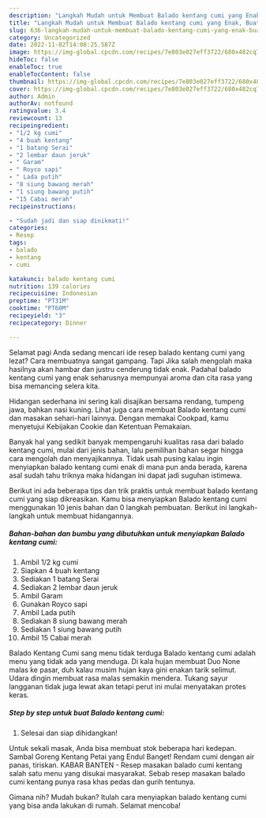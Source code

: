 ```yaml
---
description: "Langkah Mudah untuk Membuat Balado kentang cumi yang Enak, Buat Buka Puasa}"
title: "Langkah Mudah untuk Membuat Balado kentang cumi yang Enak, Buat Buka Puasa}"
slug: 636-langkah-mudah-untuk-membuat-balado-kentang-cumi-yang-enak-buat-buka-puasa
category: Uncategorized
date: 2022-11-02T14:08:25.587Z
image: https://img-global.cpcdn.com/recipes/7e803e027eff3722/680x482cq70/balado-kentang-cumi-foto-resep-utama.jpg
hideToc: false
enableToc: true
enableTocContent: false
thumbnail: https://img-global.cpcdn.com/recipes/7e803e027eff3722/680x482cq70/balado-kentang-cumi-foto-resep-utama.jpg
cover: https://img-global.cpcdn.com/recipes/7e803e027eff3722/680x482cq70/balado-kentang-cumi-foto-resep-utama.jpg
author: Admin
authorAv: notfound
ratingvalue: 3.4
reviewcount: 13
recipeingredient:
- "1/2 kg cumi"
- "4 buah kentang"
- "1 batang Serai"
- "2 lembar daun jeruk"
- " Garam"
- " Royco sapi"
- " Lada putih"
- "8 siung bawang merah"
- "1 siung bawang putih"
- "15 Cabai merah"
recipeinstructions:

- "Sudah jadi dan siap dinikmati!"
categories:
- Resep
tags:
- balado
- kentang
- cumi

katakunci: balado kentang cumi 
nutrition: 139 calories
recipecuisine: Indonesian
preptime: "PT31M"
cooktime: "PT60M"
recipeyield: "3"
recipecategory: Dinner

---
```



Selamat pagi Anda sedang mencari ide resep balado kentang cumi yang lezat? Cara membuatnya sangat gampang. Tapi Jika salah mengolah maka hasilnya akan hambar dan justru cenderung tidak enak. Padahal balado kentang cumi yang enak seharusnya mempunyai aroma dan cita rasa yang bisa memancing selera kita.


Hidangan sederhana ini sering kali disajikan bersama rendang, tumpeng jawa, bahkan nasi kuning. Lihat juga cara membuat Balado kentang cumi dan masakan sehari-hari lainnya. Dengan memakai Cookpad, kamu menyetujui Kebijakan Cookie dan Ketentuan Pemakaian.

Banyak hal yang sedikit banyak mempengaruhi kualitas rasa dari balado kentang cumi, mulai dari jenis bahan, lalu pemilihan bahan segar hingga cara mengolah dan menyajikannya. Tidak usah pusing kalau ingin menyiapkan balado kentang cumi enak di mana pun anda berada, karena asal sudah tahu triknya maka hidangan ini dapat jadi suguhan istimewa.


Berikut ini ada beberapa tips dan trik praktis untuk membuat balado kentang cumi yang siap dikreasikan. Kamu bisa menyiapkan Balado kentang cumi menggunakan 10 jenis bahan dan 0 langkah pembuatan. Berikut ini langkah-langkah untuk membuat hidangannya.

<!--inarticleads1-->

##### Bahan-bahan dan bumbu yang dibutuhkan untuk menyiapkan Balado kentang cumi:

1. Ambil 1/2 kg cumi
1. Siapkan 4 buah kentang
1. Sediakan 1 batang Serai
1. Sediakan 2 lembar daun jeruk
1. Ambil  Garam
1. Gunakan  Royco sapi
1. Ambil  Lada putih
1. Sediakan 8 siung bawang merah
1. Sediakan 1 siung bawang putih
1. Ambil 15 Cabai merah


Balado Kentang Cumi sang menu tidak terduga Balado kentang cumi adalah menu yang tidak ada yang menduga. Di kala hujan membuat Duo None malas ke pasar, duh kalau musim hujan kaya gini enakan tarik selimut. Udara dingin membuat rasa malas semakin mendera. Tukang sayur langganan tidak juga lewat akan tetapi perut ini mulai menyatakan protes keras. 

<!--inarticleads2-->

##### Step by step untuk buat Balado kentang cumi:


1. Selesai dan siap dihidangkan!

Untuk sekali masak, Anda bisa membuat stok beberapa hari kedepan. Sambal Goreng Kentang Petai yang Endul Banget! Rendam cumi dengan air panas, tiriskan. KABAR BANTEN - Resep masakan balado cumi kentang salah satu menu yang disukai masyarakat. Sebab resep masakan balado cumi kentang punya rasa khas pedas dan gurih tentunya. 

Gimana nih? Mudah bukan? Itulah cara menyiapkan balado kentang cumi yang bisa anda lakukan di rumah. Selamat mencoba!
